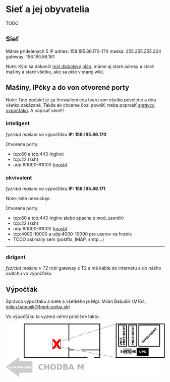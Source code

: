 Sieť a jej obyvatelia
=====================

TODO

Sieť
--------------------

Máme pridelených 5 IP adries: 158.195.86.170-174
maska: 255.255.255.224
gateway: 158.195.86.161

Note: Kým sa dokončí [môj diabolský plán](meta/gut.md), máme aj staré adresy a staré mašiny a staré všetko, ako sa píše v starej wiki.

Mašiny, IPčky a do von otvorené porty
-------------------------------------

Note: Táto podsieť je za firewallom cca tvaru von všetko povolené a dnu všetko zakázané. Takže ak chceme čosi povoliť, treba poprosiť [správcu výpočťáku](#Výpočťák). A napísať sem!!!

### inteligent

*fyzická mašina vo výpočťáku*
**IP: 158.195.86.170**

Otvorené porty:

 - tcp:80 a tcp:443 (nginx)
 - tcp:22 (ssh)
 - udp:60000-61000 ([mosh](tips.md#mosh))

### ekvivalent

*fyzická mašina vo výpočťáku*
**IP: 158.195.86.171**

Note: ešte neexistuje.

Otvorené porty:

 - tcp:80 a tcp:443 (nginx alebo apache s mod_userdir)
 - tcp:22 (ssh)
 - udp:60000-61000 ([mosh](tips.md#mosh))
 - tcp:4000-10000 a udp:4000-10000 pre userov na hranie
 - TODO asi maily sem (postfix, IMAP, smtp...)

--------------------------------------------------------------------------------

### dirigent

*fyzická mašina v T2*
robí gateway z T2 a má káble do internetu a do nášho switchu vo výpočťáku

Výpočťák
--------

Správca výpočťáku a siete a všetkého je Mgr. Milan Babušík (M164, <milan.babusik@fmph.uniba.sk>)

Vo výpočťáku to vyzerá veľmi približne takto:

![mapa pokladu](vypoctak.png)
